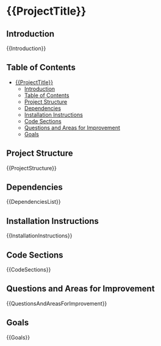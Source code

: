 # {{ProjectTitle}}

## Introduction

{{Introduction}}

## Table of Contents

* [{{ProjectTitle}}](#projecttitle)
  * [Introduction](#introduction)
  * [Table of Contents](#table-of-contents)
  * [Project Structure](#project-structure)
  * [Dependencies](#dependencies)
  * [Installation Instructions](#installation-instructions)
  * [Code Sections](#code-sections)
  * [Questions and Areas for Improvement](#questions-and-areas-for-improvement)
  * [Goals](#goals)

## Project Structure

{{ProjectStructure}}

## Dependencies

{{DependenciesList}}

## Installation Instructions

{{InstallationInstructions}}

## Code Sections

{{CodeSections}}

## Questions and Areas for Improvement

{{QuestionsAndAreasForImprovement}}

## Goals

{{Goals}}
